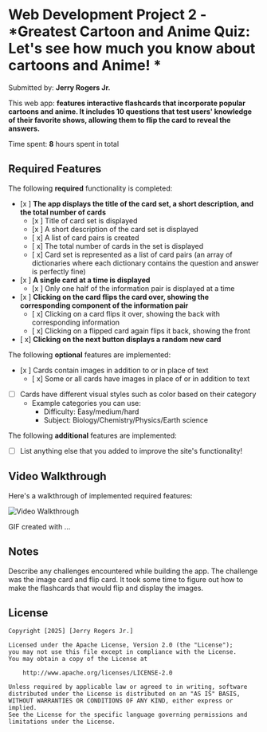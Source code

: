 # Web Development Project 2 - *Greatest Cartoon and Anime Quiz: Let's see how much you know about cartoons and Anime! *

Submitted by: **Jerry Rogers Jr.**

This web app: **features interactive flashcards that incorporate popular cartoons and anime.   It includes 10 questions that test users' knowledge of their favorite shows, allowing them to flip the card to reveal the answers.**

Time spent: **8** hours spent in total

## Required Features

The following **required** functionality is completed:


- [x ] **The app displays the title of the card set, a short description, and the total number of cards**
  - [x ] Title of card set is displayed 
  - [x ] A short description of the card set is displayed 
  - [ x] A list of card pairs is created
  - [ x] The total number of cards in the set is displayed 
  - [ x] Card set is represented as a list of card pairs (an array of dictionaries where each dictionary contains the question and answer is perfectly fine)
- [x ] **A single card at a time is displayed**
  - [x ] Only one half of the information pair is displayed at a time
- [x ] **Clicking on the card flips the card over, showing the corresponding component of the information pair**
  - [ x] Clicking on a card flips it over, showing the back with corresponding information 
  - [ x] Clicking on a flipped card again flips it back, showing the front
- [ x] **Clicking on the next button displays a random new card**

The following **optional** features are implemented:

- [x ] Cards contain images in addition to or in place of text
  - [ x] Some or all cards have images in place of or in addition to text
- [ ] Cards have different visual styles such as color based on their category
  - Example categories you can use:
    - Difficulty: Easy/medium/hard
    - Subject: Biology/Chemistry/Physics/Earth science

The following **additional** features are implemented:

* [ ] List anything else that you added to improve the site's functionality!

## Video Walkthrough

Here's a walkthrough of implemented required features:

<img src='Project 2 - Flashcards Part 1.gif' title='Video Walkthrough' width='' alt='Video Walkthrough' />

<!-- Replace this with whatever GIF tool you used! -->
GIF created with ...  
<!-- Recommended tools:
[Kap](https://getkap.co/) for macOS
[ScreenToGif](https://www.screentogif.com/) for Windows
[peek](https://github.com/phw/peek) for Linux. -->

## Notes

Describe any challenges encountered while building the app. The challenge was the image card and flip card. It took some time to figure out how to make the flashcards that would flip and display the images.

## License

    Copyright [2025] [Jerry Rogers Jr.]

    Licensed under the Apache License, Version 2.0 (the "License");
    you may not use this file except in compliance with the License.
    You may obtain a copy of the License at

        http://www.apache.org/licenses/LICENSE-2.0

    Unless required by applicable law or agreed to in writing, software
    distributed under the License is distributed on an "AS IS" BASIS,
    WITHOUT WARRANTIES OR CONDITIONS OF ANY KIND, either express or implied.
    See the License for the specific language governing permissions and
    limitations under the License.

